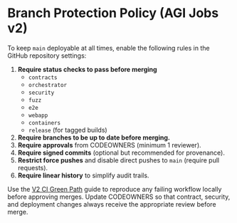 # Branch Protection Policy (AGI Jobs v2)

To keep `main` deployable at all times, enable the following rules in the GitHub repository settings:

1. **Require status checks to pass before merging**
   - `contracts`
   - `orchestrator`
   - `security`
   - `fuzz`
   - `e2e`
   - `webapp`
   - `containers`
   - `release` (for tagged builds)
2. **Require branches to be up to date before merging.**
3. **Require approvals** from CODEOWNERS (minimum 1 reviewer).
4. **Require signed commits** (optional but recommended for provenance).
5. **Restrict force pushes** and disable direct pushes to `main` (require pull requests).
6. **Require linear history** to simplify audit trails.

Use the [V2 CI Green Path](ci/v2-green-path.md) guide to reproduce any failing workflow locally before approving merges. Update CODEOWNERS so that contract, security, and deployment changes always receive the appropriate review before merge.
